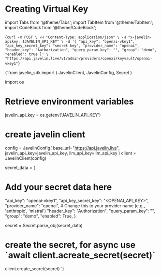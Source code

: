 # Creating Virtual Key
import Tabs from '@theme/Tabs';
import TabItem from '@theme/TabItem';
import CodeBlock from '@theme/CodeBlock';

<Tabs>
<TabItem value="shell" label="Using the API:">

<CodeBlock
  language="python">
  {`
curl -X POST \
-H "Content-Type: application/json" \
-H "x-javelin-apikey: $JAVELIN_API_KEY" \
-d '{
        "api_key": "openai-vkey1",
        "api_key_secret_key": "secret key",
        "provider_name": "openai",
        "header_key": "Authorization",
        "query_param_key": "",
        "group": "demo",
        "enabled": true
}' \
"https://api.javelin.live/v1/admin/providers/openai/keyvault/openai-vkey1"
`}
</CodeBlock>

</TabItem>

<TabItem value="py" label="In Python:">

<CodeBlock
  language="python"
  title="Javelin Secret Example"
  showLineNumbers>
  {`from javelin_sdk import (
    JavelinClient,
    JavelinConfig,
    Secret
)

import os

# Retrieve environment variables
javelin_api_key = os.getenv('JAVELIN_API_KEY')

# create javelin client
config = JavelinConfig(
  base_url="https://api.javelin.live",
  javelin_api_key=javelin_api_key,
  llm_api_key=llm_api_key
)
client = JavelinClient(config)

secret_data = {
  # Add your secret data here
  "api_key": "openai-vkey1",
  "api_key_secret_key": "<OPENAI_API_KEY>",
  "provider_name": "openai", # Change this to your provider name (e.g., 'anthropic', 'mistral')
  "header_key": "Authorization",
  "query_param_key": "",
  "group": "demo",
  "enabled": True,
}

secret = Secret.parse_obj(secret_data)

# create the secret, for async use \`await client.acreate_secret(secret)\`
client.create_secret(secret)
`}
</CodeBlock>


</TabItem>

</Tabs>
